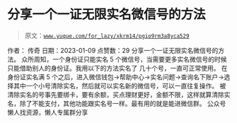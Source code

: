 # 分享一个一证无限实名微信号的方法

> 原文：[`www.yuque.com/for_lazy/xkrm14/pgio9rm3a8yca529`](https://www.yuque.com/for_lazy/xkrm14/pgio9rm3a8yca529)

<ne-p id="ubb91f304" data-lake-id="ubb91f304"><ne-text id="u126fdb73">作者： 传奇</ne-text></ne-p> <ne-p id="ua6e1beaa" data-lake-id="ua6e1beaa"><ne-text id="u8260f472">日期：2023-01-09</ne-text></ne-p> <ne-p id="u2257594c" data-lake-id="u2257594c"><ne-text id="u24c02149">点赞数：</ne-text><ne-text id="ueeae1651" ne-bold="true">29</ne-text></ne-p> <ne-hole id="u65155945" data-lake-id="u65155945"><ne-card data-card-name="hr" data-card-type="block" id="zv6ui" data-event-boundary="card"><ne-p id="u408dba4b" data-lake-id="u408dba4b"><ne-text id="u14523a1a">分享一个一证无限实名微信号的方法。 众所周知，一个身份证只能实名 5 个微信号，当需要更多实名微信号的时候只能借助别人的身份证。我用以下的方法实名了</ne-text> <ne-text id="ud78adbf0">几十个号，一直可正常使用。 在身份证实名满 5</ne-text> <ne-text id="u8cbf9c3a">个之后，进入微信钱包→帮助中心→实名问题→查询名下账户→选择其中一个小号清除实名，然后就可以实名新的微信号，可以一直往复操作。</ne-text> <ne-text id="u42674fb9">被清除实名的号事先要绑卡，要有余额，买点理财更好，金额不限，这样就算清除实名，除了不能支付，其他功能跟实名号一样。最有用的就是能进微信群。</ne-text></ne-p> <ne-hole id="u14d41b68" data-lake-id="u14d41b68"><ne-card data-card-name="hr" data-card-type="block" id="Aip7I" data-event-boundary="card"><ne-p id="u70f2465f" data-lake-id="u70f2465f"><ne-text id="ubc07e9f5">公众号懒人找资源，懒人专属群分享</ne-text></ne-p></ne-card></ne-hole></ne-card></ne-hole>